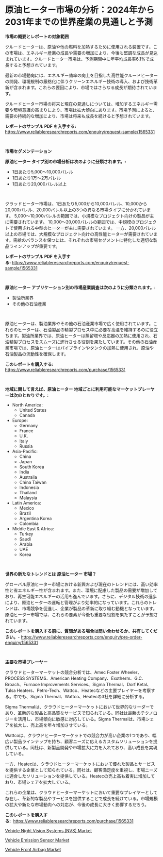 <p><h1>原油ヒーター市場の分析：2024年から2031年までの世界産業の見通しと予測</h1></p><p><strong>市場の概要とレポートの対象範囲</strong></p>
<p><p>クルードヒーターは、原油や他の燃料を加熱するために使用される装置です。この市場は、エネルギー産業の成長や需要の増加により、今後も堅調な成長が見込まれています。クルードヒーター市場は、予測期間中に年平均成長率6.1%で成長すると予想されています。</p><p>最新の市場動向には、エネルギー効率の向上を目指した高性能クルードヒーターの開発、環境規制の厳格化に伴うクリーンエネルギー技術の導入、および技術革新が含まれます。これらの要因により、市場ではさらなる成長が期待されています。</p><p>クルードヒーター市場の将来と現在の見通しについては、増加するエネルギー需要や環境意識の高まりにより、市場は拡大傾向にあります。市場予測によると、需要の持続的な増加により、市場は将来も成長を続けると予想されています。</p></p>
<p><strong>レポートのサンプル PDF を入手する:</strong> <a href="https://www.reliableresearchreports.com/enquiry/request-sample/1565331">https://www.reliableresearchreports.com/enquiry/request-sample/1565331</a></p>
<p>&nbsp;</p>
<p><strong>市場セグメンテーション</strong></p>
<p><strong>原油ヒーター タイプ別の市場分析は次のように分類されます。:</strong></p>
<p><ul><li>1日あたり5,000〜10,000バレル</li><li>1日あたり1万〜2万バレル</li><li>1日あたり20,000バレル以上</li></ul></p>
<p>&nbsp;</p>
<p><p>クラッドヒーター市場は、1日あたり5,000から10,000バレル、10,000から20,000バレル、20,000バレル以上の3つの異なる市場タイプに分かれています。 5,000〜10,000バレルの範囲では、小規模なプロジェクト向けの製品が主に需要されています。 10,000〜20,000バレルの範囲では、中規模のプロジェクトで使用される中型のヒーターが主に需要されています。 一方、20,000バレル以上の市場では、大規模なプロジェクト向けの高性能ヒーターが需要されています。需給のバランスを保つには、それぞれの市場セグメントに特化した適切な製品ラインアップが重要です。</p></p>
<p><strong>レポートのサンプル PDF を入手する:</strong>&nbsp;<a href="https://www.reliableresearchreports.com/enquiry/request-sample/1565331">https://www.reliableresearchreports.com/enquiry/request-sample/1565331</a></p>
<p>&nbsp;</p>
<p><strong> 原油ヒーター アプリケーション別の市場産業調査は次のように分類されます。:</strong></p>
<p><ul><li>製油所業界</li><li>その他の石油産業</li></ul></p>
<p>&nbsp;</p>
<p><p>原油ヒーターは、製油業界やその他の石油産業市場で広く使用されています。これらのヒーターは、石油製品の精製プロセス中に必要な高温を維持するのに役立ちます。製油所業界では、原油ヒーターは蒸留塔や反応器の加熱に使用され、石油精製プロセスをスムーズに進行させる役割を果たしています。その他の石油産業市場では、原油ヒーターはパイプラインやタンクの加熱に使用され、原油や石油製品の流動性を確保します。</p></p>
<p><strong>このレポートを購入する:</strong>&nbsp; <a href="https://www.reliableresearchreports.com/purchase/1565331">https://www.reliableresearchreports.com/purchase/1565331</a></p>
<p>&nbsp;</p>
<p><strong>地域に関して言えば、原油ヒーター 地域ごとに利用可能なマーケットプレーヤーは次のとおりです。:</strong></p>
<p><ul>
    <li>
        North America:
        <ul>
            <li>United States</li>
            <li>Canada</li>
        </ul>
    </li>
    <li>
        Europe:
        <ul>
            <li>Germany</li>
            <li>France</li>
            <li>U.K.</li>
            <li>Italy</li>
            <li>Russia</li>
        </ul>
    </li>
    <li>
        Asia-Pacific:
        <ul>
            <li>China</li>
            <li>Japan</li>
            <li>South Korea</li>
            <li>India</li>
            <li>Australia</li>
            <li>China Taiwan</li>
            <li>Indonesia</li>
            <li>Thailand</li>
            <li>Malaysia</li>
        </ul>
    </li>
    <li>
        Latin America:
        <ul>
            <li>Mexico</li>
            <li>Brazil</li>
            <li>Argentina Korea</li>
            <li>Colombia</li>
        </ul>
    </li>
    <li>
        Middle East & Africa:
        <ul>
            <li>Turkey</li>
            <li>Saudi</li>
            <li>Arabia</li>
            <li>UAE</li>
            <li>Korea</li>
        </ul>
    </li>
    </ul></p>
<p>&nbsp;</p>
<p><strong>世界の新たなトレンドとは 原油ヒーター 市場？</strong></p>
<p><p>グローバル原油ヒーター市場における新興および現在のトレンドには、高い効率性と省エネルギー性が含まれます。また、環境に配慮した製品の需要が増加しており、再生可能エネルギーの活用も進んでいます。さらに、デジタル技術の進歩により、原油ヒーターの運転と管理がより効率的になっています。これらのトレンドは、市場競争を促進し、企業が製品の革新に取り組む動機となっています。原油ヒーター市場では、これらの要素が今後も重要な役割を果たすことが予想されています。</p></p>
<p><strong>このレポートを購入する前に、質問がある場合は問い合わせるか、共有してください。</strong>- <a href="https://www.reliableresearchreports.com/enquiry/pre-order-enquiry/1565331">https://www.reliableresearchreports.com/enquiry/pre-order-enquiry/1565331</a></p>
<p>&nbsp;</p>
<p><strong>主要な市場プレーヤー</strong></p>
<p><p>クラウドヒーターマーケットの競合分析では、Amec Foster Wheeler、PROCESS SYSTEMS、American Heating Company、Exotherm、G.C. Broach、Furnace Improvements Services、Sigma Thermal、Dorf Ketal、Tulsa Heaters、Petro-Tech、Wattco、Heatecなどの主要プレイヤーを考察する。中でも、Sigma Thermal、Wattco、Heatecの3社を詳細に分析する。</p><p>Sigma Thermalは、クラウドヒーターマーケットにおいて世界的なリーダーであり、革新的な製品と高品質なサービスで知られている。同社は最新のテクノロジーを活用し、市場傾向に敏感に対応している。Sigma Thermalは、市場シェアを拡大し、売上高を年々増加させている。</p><p>Wattcoは、クラウドヒーターマーケットでの競合力が高い企業の1つであり、幅広い製品ラインナップを持ち、顧客ニーズに応えるカスタムソリューションを提供している。同社は、新製品開発や市場拡大に力を入れており、高い成長を実現している。</p><p>一方、Heatecは、クラウドヒーターマーケットにおいて優れた製品とサービスを提供する企業として知られている。同社は、顧客満足度を重視し、市場ニーズに適合したソリューションを提供している。Heatecの売上高も着実に増加しており、市場シェアを拡大している。</p><p>これらの企業は、クラウドヒーターマーケットにおいて重要なプレイヤーとして存在し、革新的な製品やサービスを提供することで成長を続けている。市場規模の拡大や新たな市場動向への対応が、今後の成長に大きく影響するだろう。</p></p>
<p><strong>このレポートを購入する:</strong>&nbsp;&nbsp;<a href="https://www.reliableresearchreports.com/purchase/1565331">https://www.reliableresearchreports.com/purchase/1565331</a></p>
<p><p><a href="https://invited-way-688.notion.site/Vehicle-Night-Vision-Systems-NVS-Market-Size-Market-Share-and-Global-Market-Analysis-Report-2024-0fb18cb219ba418f9d6c141d657b3d67">Vehicle Night Vision Systems (NVS) Market</a></p><p><a href="https://mire-aunt-385.notion.site/Vehicle-Emission-Sensor-Market-Centers-on-Aspects-such-as-Market-Growth-Market-Share-Market-Opport-f57b91720e214ec6b70186ff2bf32b0c">Vehicle Emission Sensor Market</a></p><p><a href="https://butternut-bug-553.notion.site/Vehicle-Front-Airbag-Market-Research-Report-Reveals-The-Latest-Trends-And-Opportunities-of-this-Mark-72aefe0cd0b14dd084a52e3dbf41aa92">Vehicle Front Airbag Market</a></p></p>